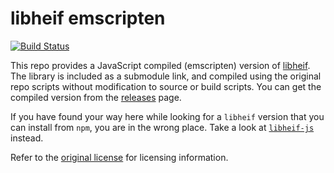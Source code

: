 # libheif emscripten

[![Build Status](https://img.shields.io/github/actions/workflow/status/catdad-experiments/libheif-emscripten/emscripten.yml?branch=master&logo=github)](https://github.com/catdad-experiments/libheif-emscripten/actions/workflows/emscripten.yml)

This repo provides a JavaScript compiled (emscripten) version of [libheif](https://github.com/strukturag/libheif). The library is included as a submodule link, and compiled using the original repo scripts without modification to source or build scripts. You can get the compiled version from the [releases](https://github.com/catdad-experiments/libheif-emscripten/releases) page.

If you have found your way here while looking for a `libheif` version that you can install from `npm`, you are in the wrong place. Take a look at [`libheif-js`](https://github.com/catdad-experiments/libheif-js) instead.

Refer to the [original license](https://github.com/strukturag/libheif#license) for licensing information.
